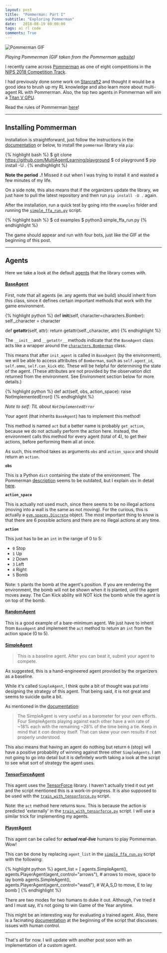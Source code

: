 ```yaml
---
layout: post
title:  "Pommerman: Part I"
subtitle: "Exploring Pommerman"
date:   2018-08-19 00:00:00
tags: ai rl code
comments: True
---
```


<img alt='Pommerman GIF' src='https://www.pommerman.com/static/media/pommerman.abbcd943.gif'/>

*Playing Pommerman (GIF taken from the Pommerman [website](https://www.pommerman.com/))*

I recently came across [Pommerman](https://www.pommerman.com/) as one of eight competitions in the [NIPS 2018 Competition Track](https://nips.cc/Conferences/2018/CompetitionTrack).

I had previously done some work on [Starcraft2](https://github.com/greentfrapp/pysc2-RLagents) and thought it would be a good idea to brush up my RL knowledge and also learn more about multi-agent RL with Pommerman. Also, the top two agents in Pommerman will win a [Titan V GPU](https://www.pommerman.com/competitions).

Read the rules of Pommerman [here](https://www.pommerman.com/about)!

---

## Installing Pommerman

Installation is straightforward, just follow the instructions in the [documentation](https://github.com/MultiAgentLearning/playground/tree/master/docs) or below, to install the `pommerman` library via `pip`:

{% highlight bash %}
$ git clone https://github.com/MultiAgentLearning/playground
$ cd playground
$ pip install -U .
{% endhighlight %}

**Note the period `.`!** Missed it out when I was trying to install it and wasted a few minutes of my life.

On a side note, this also means that if the organizers update the library, we just have to pull the latest repository and then run `pip install -U .` again.

After the installation, run a quick test by going into the `examples` folder and running the [`simple_ffa_run.py`](https://github.com/MultiAgentLearning/playground/blob/master/examples/simple_ffa_run.py) script.

{% highlight bash %}
$ cd examples
$ python3 simple_ffa_run.py
{% endhighlight %}

The game should appear and run with four bots, just like the GIF at the beginning of this post.

---

## Agents

Here we take a look at the default [agents](https://github.com/MultiAgentLearning/playground/tree/master/pommerman/agents) that the library comes with.

#### [BaseAgent](https://github.com/MultiAgentLearning/playground/blob/master/pommerman/agents/base_agent.py)

First, note that all agents (ie. any agents that we build) should inherit from this class, since it defines certain important methods that work with the game environment.

{% highlight python %}
def __init__(self, character=characters.Bomber):
	self._character = character

def __getattr__(self, attr):
	return getattr(self._character, attr)
{% endhighlight %}

The `__init__` and `__getattr__` methods indicate that the `BaseAgent` class acts like a wrapper around the [`characters.Bomberman`](https://github.com/MultiAgentLearning/playground/blob/master/pommerman/characters.py) class.

This means that after `init_agent` is called in `BaseAgent` (by the environment), we will be able to access attributes of `Bomberman`, such as `self.agent_id`, `self.ammo`, `self.can_kick` etc. These will be helpful for determining the state of the agent. (These attributes are not provided by the observation dict returned from the environment. See Environment section below for more details.)

{% highlight python %}
def act(self, obs, action_space):
	raise NotImplementedError()
{% endhighlight %}

*Note to self: TIL about `NotImplementedError`*

Your agent (that inherits `BaseAgent`) has to implement this method!

This method is named `act` but a better name is probably `get_action`, because we do not actually perform the action here. Instead, the environment calls this method for every agent (total of 4), to get their actions, before performing them all at once.

As such, this method takes as arguments `obs` and `action_space` and should return an `action`.

**`obs`**

This is a Python `dict` containing the state of the environment. The Pommerman [description](https://www.pommerman.com/about) seems to be outdated, but I explain `obs` in detail [here](https://github.com/greentfrapp/pommerman-agents/blob/master/notes/observations.txt).

**`action_space`**

This is actually not used much, since there seems to be no illegal actions (moving into a wall is the same as not moving). For the curious, this is actually a [`gym.spaces.Discrete`](https://github.com/openai/gym/blob/master/gym/spaces/discrete.py) object. The most important thing to know is that there are 6 possible actions and there are no illegal actions at any time.

**`action`**

This just has to be an `int` in the range of 0 to 5:

- `0` Stop
- `1` Up
- `2` Down
- `3` Left
- `4` Right
- `5` Bomb

Note: `5` plants the bomb at the agent's position. If you are rendering the environment, the bomb will not be shown when it is planted, until the agent moves away. The Can Kick ability will NOT kick the bomb while the agent is on top of the bomb.

#### [RandomAgent](https://github.com/MultiAgentLearning/playground/blob/master/pommerman/agents/random_agent.py) 

This is a good example of a bare-minimum agent. We just have to inherit from `BaseAgent` and implement the `act` method to return an `int` from the action space (0 to 5).

#### [SimpleAgent](https://github.com/MultiAgentLearning/playground/blob/master/pommerman/agents/simple_agent.py)

> This is a baseline agent. After you can beat it, submit your agent to compete.

As suggested, this is a hand-engineered agent provided by the organizers as a baseline.

While it's called `SimpleAgent`, I think quite a bit of thought was put into designing the strategy of this agent. That being said, it is not great and seems to suicide quite a bit.

As mentioned in the [documentation](https://github.com/MultiAgentLearning/playground/tree/master/docs):

> The SimpleAgent is very useful as a barometer for your own efforts. Four SimpleAgents playing against each other have a win rate of ~18% each with the remaining ~28% of the time being a tie. Keep in mind that it *can* destroy itself. That can skew your own results if not properly understood.

This also means that having an agent do nothing but return `0` (stop) will have a positive probability of winning against three other `SimpleAgents`. I am not going to go into detail but it is definitely worth taking a look at the script to see what sort of strategy the agent uses.

#### [TensorForceAgent](https://github.com/MultiAgentLearning/playground/blob/master/pommerman/agents/tensorforce_agent.py)

This agent uses the [TensorForce](https://github.com/reinforceio/tensorforce) library. I haven't actually tried it out yet and the script mentioned this is a work-in-progress. It is also supposed to be used with the [`train_with_tensorforce.py`](https://github.com/MultiAgentLearning/playground/blob/master/pommerman/cli/train_with_tensorforce.py) script.

Note: the `act` method here returns `None`. This is because the action is predicted 'externally' in the [`train_with_tensorforce.py`](https://github.com/MultiAgentLearning/playground/blob/master/pommerman/cli/train_with_tensorforce.py) script. I will use a similar trick for implementing my agents.

#### [PlayerAgent](https://github.com/MultiAgentLearning/playground/blob/master/pommerman/agents/player_agent.py)

This agent can be called for ***actual real-live*** humans to play Pommerman. Wow!

This can be done by replacing `agent_list` in the [`simple_ffa_run.py`](https://github.com/MultiAgentLearning/playground/blob/master/examples/simple_ffa_run.py) script with the following:

{% highlight python %}
agent_list = [
    agents.SimpleAgent(),
    agents.PlayerAgent(agent_control="arrows"), # arrows to move, space to lay bomb
    agents.SimpleAgent(),
    agents.PlayerAgent(agent_control="wasd"), # W,A,S,D to move, E to lay bomb
]
{% endhighlight %}

There are two modes for two humans to duke it out. Although, I've tried it and I must say, it's not going to win Game of the Year anytime.

This might be an interesting way for evaluating a trained agent. Also, there is a facinating [documentation](https://github.com/MultiAgentLearning/playground/blob/master/pommerman/agents/player_agent.py) at the beginning of the script that discusses issues with human control.

---

That's all for now. I will update with another post soon with an implementation of a custom agent.

